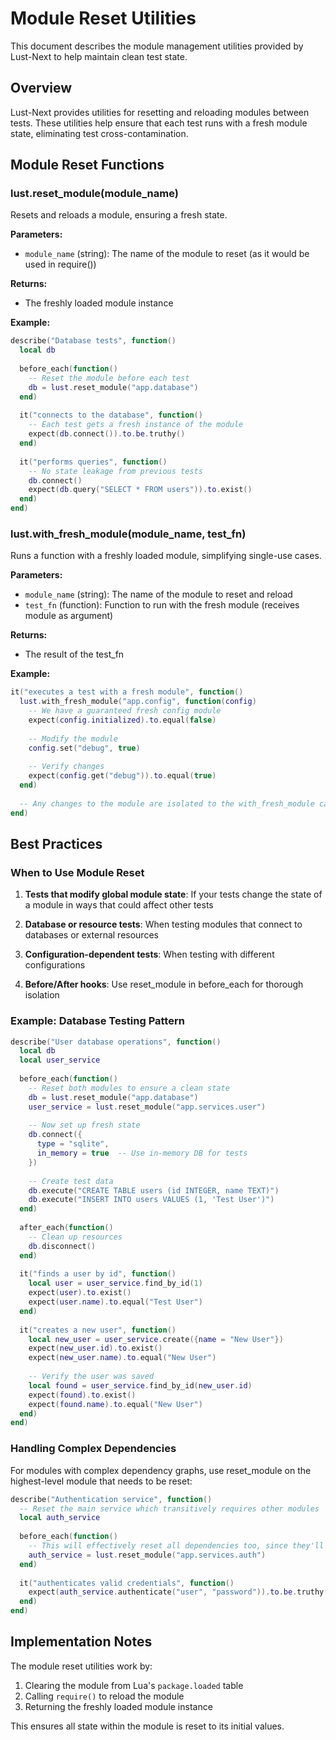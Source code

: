 # Module Reset Utilities

This document describes the module management utilities provided by Lust-Next to help maintain clean test state.

## Overview

Lust-Next provides utilities for resetting and reloading modules between tests. These utilities help ensure that each test runs with a fresh module state, eliminating test cross-contamination.

## Module Reset Functions

### lust.reset_module(module_name)

Resets and reloads a module, ensuring a fresh state.

**Parameters:**
- `module_name` (string): The name of the module to reset (as it would be used in require())

**Returns:**
- The freshly loaded module instance

**Example:**
```lua
describe("Database tests", function()
  local db
  
  before_each(function()
    -- Reset the module before each test
    db = lust.reset_module("app.database")
  end)
  
  it("connects to the database", function()
    -- Each test gets a fresh instance of the module
    expect(db.connect()).to.be.truthy()
  end)
  
  it("performs queries", function()
    -- No state leakage from previous tests
    db.connect()
    expect(db.query("SELECT * FROM users")).to.exist()
  end)
end)
```

### lust.with_fresh_module(module_name, test_fn)

Runs a function with a freshly loaded module, simplifying single-use cases.

**Parameters:**
- `module_name` (string): The name of the module to reset and reload
- `test_fn` (function): Function to run with the fresh module (receives module as argument)

**Returns:**
- The result of the test_fn

**Example:**
```lua
it("executes a test with a fresh module", function()
  lust.with_fresh_module("app.config", function(config)
    -- We have a guaranteed fresh config module
    expect(config.initialized).to.equal(false)
    
    -- Modify the module
    config.set("debug", true)
    
    -- Verify changes
    expect(config.get("debug")).to.equal(true)
  end)
  
  -- Any changes to the module are isolated to the with_fresh_module call
end)
```

## Best Practices

### When to Use Module Reset

1. **Tests that modify global module state**: If your tests change the state of a module in ways that could affect other tests

2. **Database or resource tests**: When testing modules that connect to databases or external resources

3. **Configuration-dependent tests**: When testing with different configurations

4. **Before/After hooks**: Use reset_module in before_each for thorough isolation

### Example: Database Testing Pattern

```lua
describe("User database operations", function()
  local db
  local user_service
  
  before_each(function()
    -- Reset both modules to ensure a clean state
    db = lust.reset_module("app.database")
    user_service = lust.reset_module("app.services.user")
    
    -- Now set up fresh state
    db.connect({
      type = "sqlite",
      in_memory = true  -- Use in-memory DB for tests
    })
    
    -- Create test data
    db.execute("CREATE TABLE users (id INTEGER, name TEXT)")
    db.execute("INSERT INTO users VALUES (1, 'Test User')")
  end)
  
  after_each(function()
    -- Clean up resources
    db.disconnect()
  end)
  
  it("finds a user by id", function()
    local user = user_service.find_by_id(1)
    expect(user).to.exist()
    expect(user.name).to.equal("Test User")
  end)
  
  it("creates a new user", function()
    local new_user = user_service.create({name = "New User"})
    expect(new_user.id).to.exist()
    expect(new_user.name).to.equal("New User")
    
    -- Verify the user was saved
    local found = user_service.find_by_id(new_user.id)
    expect(found).to.exist()
    expect(found.name).to.equal("New User")
  end)
end)
```

### Handling Complex Dependencies

For modules with complex dependency graphs, use reset_module on the highest-level module that needs to be reset:

```lua
describe("Authentication service", function()
  -- Reset the main service which transitively requires other modules
  local auth_service
  
  before_each(function()
    -- This will effectively reset all dependencies too, since they'll be re-required
    auth_service = lust.reset_module("app.services.auth")
  end)
  
  it("authenticates valid credentials", function()
    expect(auth_service.authenticate("user", "password")).to.be.truthy()
  end)
end)
```

## Implementation Notes

The module reset utilities work by:

1. Clearing the module from Lua's `package.loaded` table
2. Calling `require()` to reload the module
3. Returning the freshly loaded module instance

This ensures all state within the module is reset to its initial values.